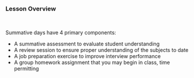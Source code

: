<!-- # Day Overview -->

### Lesson Overview

<br>

Summative days have 4 primary components:

- A summative assessment to evaluate student understanding
- A review session to ensure proper understanding of the subjects to date
- A job preparation exercise to improve interview performance
- A group homework assignment that you may begin in class, time permitting
